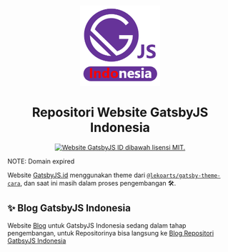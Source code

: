 <p align="center">
  <a href="https://github.com/GatsbyJS-Indonesia">
    <img alt="LekoArts" src="/static/apple-touch-icon.png" />
  </a>
</p>
<h1 align="center">
  Repositori Website GatsbyJS Indonesia
</h1>

<p align="center">
  <a href="https://github.com/GatsbyJS-Indonesia/Gatsbyjs.id">
    <img src="https://img.shields.io/badge/license-MIT-blue.svg" alt="Website GatsbyJS ID dibawah lisensi MIT." />
  </a>
</p>

NOTE: Domain expired

Website [GatsbyJS.id](https://infallible-beaver-29d2cf.netlify.app/) menggunakan theme dari [`@lekoarts/gatsby-theme-cara`](https://github.com/LekoArts/gatsby-themes/tree/master/themes/gatsby-theme-cara), dan saat ini masih dalam proses pengembangan 🛠.


## ✨ Blog GatsbyJS Indonesia

Website [Blog](https://blog.gatsbyjs.id/) untuk GatsbyJS Indonesia sedang dalam tahap pengembangan, untuk Repositorinya bisa langsung ke [Blog Repositori GatbsyJS Indonesia](https://github.com/GatsbyJS-Indonesia/blog.gatsbyjs.id)
